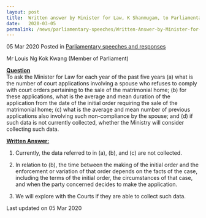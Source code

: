```yaml
---
layout: post
title:  Written answer by Minister for Law, K Shanmugam, to Parliamentary Question on Court Applications Relating to Sale of Matrimonial Homes
date:   2020-03-05
permalink: /news/parliamentary-speeches/Written-Answer-by-Minister-for-Law-K-Shanmugam-to-PQ-on-Court-Applications-Relating-to-Sale-of-Matrimonial-Homes
---
```


05 Mar 2020 Posted in [Parliamentary speeches and responses](/news/parliamentary-speeches)

Mr Louis Ng Kok Kwang (Member of Parliament) 

**<b><u>Question</u></b>**  
To ask the Minister for Law for each year of the past five years (a) what is the number of court applications involving a spouse who refuses to comply with court orders pertaining to the sale of the matrimonial home; (b) for these applications, what is the average and mean duration of the application from the date of the initial order requiring the sale of the matrimonial home; (c) what is the average and mean number of previous applications also involving such non-compliance by the spouse; and (d) if such data is not currently collected, whether the Ministry will consider collecting such data.

**<b><u>Written Answer:</u></b>**  

1. Currently, the data referred to in (a), (b), and (c) are not collected.

2. In relation to (b), the time between the making of the initial order and the enforcement or variation of that order depends on the facts of the case, including the terms of the initial order, the circumstances of that case, and when the party concerned decides to make the application.  

3. We will explore with the Courts if they are able to collect such data.

<p class="right-side-updated">Last updated on 05 Mar 2020</p>
